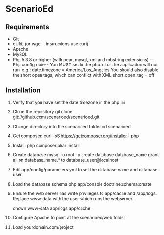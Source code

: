 ScenarioEd
==========

Requirements
------------

 * Git
 * cURL (or wget - instructions use curl)
 * Apache
 * MySQL
 * Php 5.3.8 or higher (with pear, mysql, xml and mbstring extensions)
   --Php config note-- 
   You MUST set in the php.ini or the application will not run, e.g.:
     date.timezone = America/Los_Angeles
   You should also disable the short open tags, which can conflict with XML
     short_open_tag = off 



Installation
------------

1. Verify that you have set the date.timezone in the php.ini

2. Clone the repository
     git clone git://github.com/scenarioed/scenarioed.git

3. Change directory into the scenarioed folder
     cd scenarioed

4. Get composer: 
     curl -sS https://getcomposer.org/installer | php

5. Install: 
     php composer.phar install

6. Create database
     mysql -u root -p
     create database database_name
     grant all on database_name.* to database_user@localhost

7. Edit app/config/parameters.yml to set the database name and database user

8. Load the database schema
     php app/console doctrine:schema:create

9. Ensure the web server has write privileges to app/cache and /app/logs. Replace www-data with the user which runs the webserver.

     chown www-data app/logs app/cache

10. Configure Apache to point at the scenarioed/web folder

11. Load yourdomain.com/project
